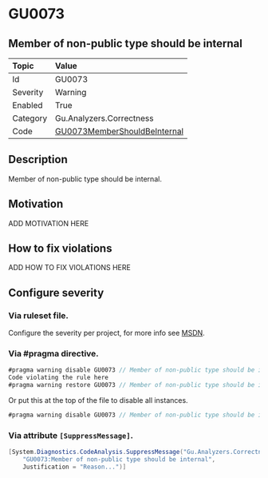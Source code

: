 # GU0073
## Member of non-public type should be internal

| Topic    | Value
| :--      | :--
| Id       | GU0073
| Severity | Warning
| Enabled  | True
| Category | Gu.Analyzers.Correctness
| Code     | [GU0073MemberShouldBeInternal](https://github.com/GuOrg/Gu.Analyzers/blob/master/Gu.Analyzers/GU0073MemberShouldBeInternal.cs)


## Description

Member of non-public type should be internal.

## Motivation

ADD MOTIVATION HERE

## How to fix violations

ADD HOW TO FIX VIOLATIONS HERE

<!-- start generated config severity -->
## Configure severity

### Via ruleset file.

Configure the severity per project, for more info see [MSDN](https://msdn.microsoft.com/en-us/library/dd264949.aspx).

### Via #pragma directive.
```C#
#pragma warning disable GU0073 // Member of non-public type should be internal
Code violating the rule here
#pragma warning restore GU0073 // Member of non-public type should be internal
```

Or put this at the top of the file to disable all instances.
```C#
#pragma warning disable GU0073 // Member of non-public type should be internal
```

### Via attribute `[SuppressMessage]`.

```C#
[System.Diagnostics.CodeAnalysis.SuppressMessage("Gu.Analyzers.Correctness", 
    "GU0073:Member of non-public type should be internal", 
    Justification = "Reason...")]
```
<!-- end generated config severity -->